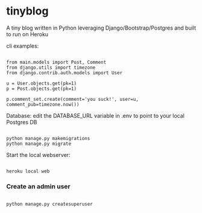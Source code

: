 # tinyblog

A tiny blog written in Python leveraging Django/Bootstrap/Postgres and built to run on Heroku


cli examples:
<pre><code>
from main.models import Post, Comment
from django.utils import timezone
from django.contrib.auth.models import User

u = User.objects.get(pk=1)
p = Post.objects.get(pk=1)

p.comment_set.create(comment='you suck!', user=u, comment_pub=timezone.now())
</code></pre>

Database:
edit the DATABASE_URL variable in .env to point to your local Postgres DB
<pre><code>
python manage.py makemigrations
python manage.py migrate
</code></pre>

Start the local webserver:
<pre><code>
heroku local web
</code></pre>

### Create an admin user
<pre><code>
python manage.py createsuperuser
</code></pre>
